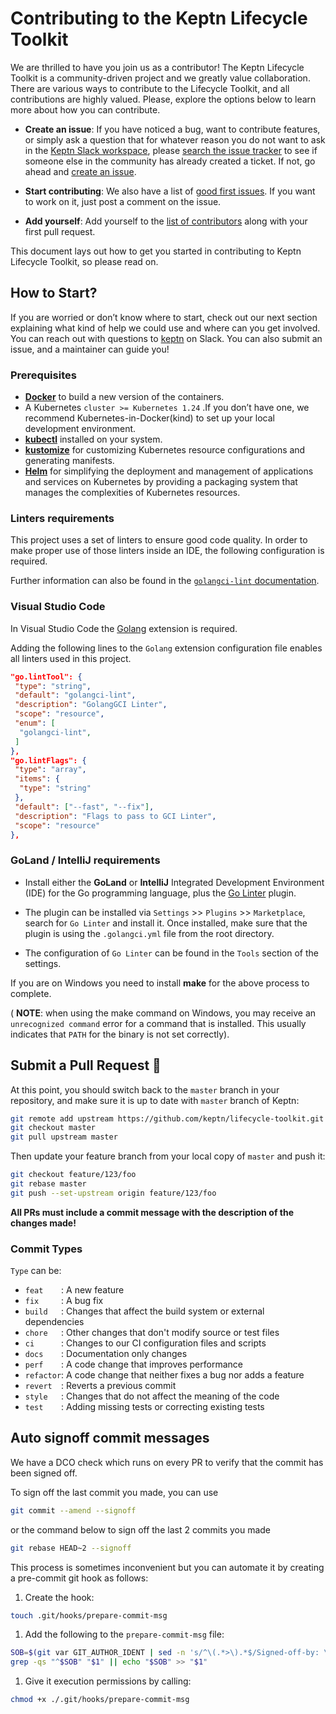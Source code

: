 # Contributing to the Keptn Lifecycle Toolkit

We are thrilled to have you join us as a contributor!
The Keptn Lifecycle Toolkit is a community-driven project and we greatly value collaboration.
There are various ways to contribute to the Lifecycle Toolkit, and all contributions are highly valued.
Please, explore the options below to learn more about how you can contribute.


* **Create an issue**: If you have noticed a bug, want to contribute features, or simply ask a question that for whatever reason you do not want to ask in the [Keptn Slack workspace](https://slack.keptn.sh), please [search the issue tracker](https://github.com/keptn/lifecycle-toolkit/issues?q=something) to see if someone else in the community has already created a ticket. If not, go ahead and [create an issue](https://github.com/keptn/lifecycle-toolkit/issues/new).

* **Start contributing**: We also have a list of [good first issues](https://github.com/keptn/lifecycle-toolkit/issues?q=is%3Aopen+is%3Aissue+label%3A%22good+first+issue%22). If you want to work on it, just post a comment on the issue.

* **Add yourself**: Add yourself to the [list of contributors](CONTRIBUTORS.md) along with your first pull request.

This document lays out how to get you started in contributing to Keptn Lifecycle Toolkit, so please read on.

## How to Start?

If you are worried or don’t know where to start, check out our next section explaining what kind of help we could use and where can you get involved. You can reach out with questions to [keptn](https://slack.keptn.sh) on Slack.
You can also submit an issue, and a maintainer can guide you!

### Prerequisites

- [**Docker**](https://docs.docker.com/get-docker/) to build a new version of the containers.
- A Kubernetes `cluster >= Kubernetes 1.24` .If you don’t have one, we recommend Kubernetes-in-Docker(kind) to set up your local development environment.
- [**kubectl**](https://kubernetes.io/docs/tasks/tools/) installed on your system.
- [**kustomize**](https://kustomize.io/) for customizing Kubernetes resource configurations and generating manifests.
- [**Helm**](https://helm.sh/) for simplifying the deployment and management of applications and services on Kubernetes by providing a packaging system that manages the complexities of Kubernetes resources.

### Linters requirements

This project uses a set of linters to ensure good code quality.
In order to make proper use of those linters inside an IDE, the following configuration is required.

Further information can also be found in
the [`golangci-lint` documentation](https://golangci-lint.run/usage/integrations/).

### Visual Studio Code

In Visual Studio Code the [Golang](https://marketplace.visualstudio.com/items?itemName=aldijav.golangwithdidi)
extension is required.

Adding the following lines to the `Golang` extension configuration file enables all linters used in this project.

```json
"go.lintTool": {
 "type": "string",
 "default": "golangci-lint",
 "description": "GolangGCI Linter",
 "scope": "resource",
 "enum": [
  "golangci-lint",
 ]
},
"go.lintFlags": {
 "type": "array",
 "items": {
  "type": "string"
 },
 "default": ["--fast", "--fix"],
 "description": "Flags to pass to GCI Linter",
 "scope": "resource"
},
```

### GoLand / IntelliJ requirements

- Install either the **GoLand** or **IntelliJ**  Integrated Development Environment (IDE) for the Go programming language, plus the [Go Linter](https://plugins.jetbrains.com/plugin/12496-go-linter) plugin.

- The plugin can be installed via `Settings` >> `Plugins` >> `Marketplace`, search for `Go Linter` and install it.
Once installed, make sure that the plugin is using the `.golangci.yml` file from the root directory.

- The configuration of `Go Linter` can be found in the `Tools` section of the settings.

If you are on Windows you need to install **make** for the above process to complete.

( **NOTE**: when using the make command on Windows, you may receive an `unrecognized command` error for a command that is installed.
This usually indicates that `PATH` for the binary is not set correctly).

## Submit a Pull Request 🚀

At this point, you should switch back to the `master` branch in your repository, and make sure it is up to date with `master` branch of Keptn:

```bash
git remote add upstream https://github.com/keptn/lifecycle-toolkit.git
git checkout master
git pull upstream master
```

Then update your feature branch from your local copy of `master` and push it:

```bash
git checkout feature/123/foo
git rebase master
git push --set-upstream origin feature/123/foo
```

**All PRs must include a commit message with the description of the changes made!**


### Commit Types

`Type` can be:

- `feat    `: A new feature
- `fix     `: A bug fix
- `build   `: Changes that affect the build system or external dependencies
- `chore   `: Other changes that don't modify source or test files
- `ci      `: Changes to our CI configuration files and scripts
- `docs    `: Documentation only changes
- `perf    `: A code change that improves performance
- `refactor`: A code change that neither fixes a bug nor adds a feature
- `revert  `: Reverts a previous commit
- `style   `: Changes that do not affect the meaning of the code
- `test    `: Adding missing tests or correcting existing tests


## Auto signoff commit messages

We have a DCO check which runs on every PR to verify that the commit has been signed off.

To sign off the last commit you made, you can use
```bash
git commit --amend --signoff
```

or the command below to sign off the last 2 commits you made
```bash
git rebase HEAD~2 --signoff
```

This process is sometimes inconvenient but you can automate it
by creating a pre-commit git hook as follows:
1. Create the hook:
``` bash
touch .git/hooks/prepare-commit-msg
```

1. Add the following to the `prepare-commit-msg` file:
```bash
SOB=$(git var GIT_AUTHOR_IDENT | sed -n 's/^\(.*>\).*$/Signed-off-by: \1/p')
grep -qs "^$SOB" "$1" || echo "$SOB" >> "$1"
```

1. Give it execution permissions by calling:
```bash
chmod +x ./.git/hooks/prepare-commit-msg
```


